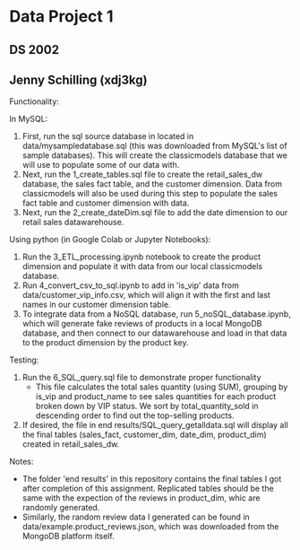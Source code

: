 # Data Project 1
## DS 2002
## Jenny Schilling (xdj3kg)

Functionality:

In MySQL:
1. First, run the sql source database in located in data/mysampledatabase.sql (this was downloaded from MySQL's list of sample databases). This will create the classicmodels database that we will use to populate some of our data with.
2. Next, run the 1_create_tables.sql file to create the retail_sales_dw database, the sales fact table, and the customer dimension. Data from classicmodels will also be used during this step to populate the sales fact table and customer dimension with data.
3. Next, run the 2_create_dateDim.sql file to add the date dimension to our retail sales datawarehouse.

Using python (in Google Colab or Jupyter Notebooks):
1. Run the 3_ETL_processing.ipynb notebook to create the product dimension and populate it with data from our local classicmodels database.
2. Run 4_convert_csv_to_sql.ipynb to add in 'is_vip' data from data/customer_vip_info.csv, which will align it with the first and last names in our customer dimension table.
3. To integrate data from a NoSQL database, run 5_noSQL_database.ipynb, which will generate fake reviews of products in a local MongoDB database, and then connect to our datawarehouse and load in that data to the product dimension by the product key.

Testing:
1. Run the 6_SQL_query.sql file to demonstrate proper functionality
   - This file calculates the total sales quantity (using SUM), grouping by is_vip and product_name to see sales quantities for each product broken down by VIP status. We sort by total_quantity_sold in descending order to find out the top-selling products.
2. If desired, the file in end results/SQL_query_getalldata.sql will display all the final tables (sales_fact, customer_dim, date_dim, product_dim) created in retail_sales_dw.

Notes:
- The folder 'end results' in this repository contains the final tables I got after completion of this assignment. Replicated tables should be the same with the expection of the reviews in product_dim, whic are randomly generated.
- Similarly, the random review data I generated can be found in data/example.product_reviews.json, which was downloaded from the MongoDB platform itself.
